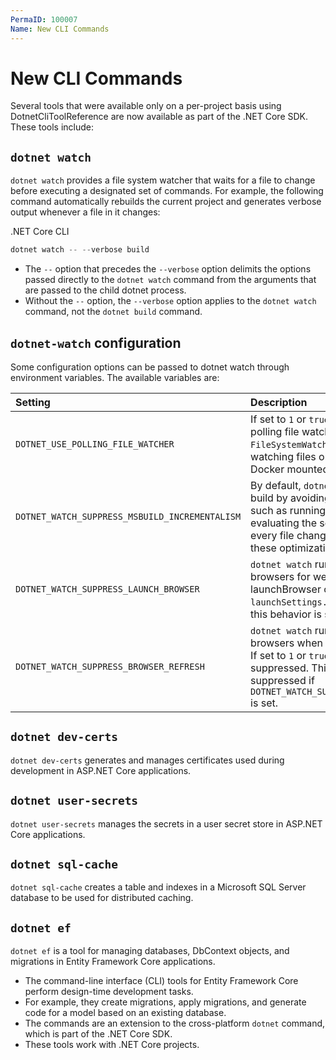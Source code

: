 ```yaml
---
PermaID: 100007
Name: New CLI Commands
---
```


# New CLI Commands

Several tools that were available only on a per-project basis using DotnetCliToolReference are now available as part of the .NET Core SDK. These tools include:

## `dotnet watch`

`dotnet watch` provides a file system watcher that waits for a file to change before executing a designated set of commands. For example, the following command automatically rebuilds the current project and generates verbose output whenever a file in it changes:

.NET Core CLI

```csharp
dotnet watch -- --verbose build
```

 - The `--` option that precedes the `--verbose` option delimits the options passed directly to the `dotnet watch` command from the arguments that are passed to the child dotnet process. 
 - Without the `--` option, the `--verbose` option applies to the `dotnet watch` command, not the `dotnet build` command.


## `dotnet-watch` configuration

Some configuration options can be passed to dotnet watch through environment variables. The available variables are:

| Setting               | Description                                                         |
|:----------------------|:--------------------------------------------------------------------|
| `DOTNET_USE_POLLING_FILE_WATCHER`       | If set to `1` or `true`, `dotnet watch` uses a polling file watcher instead of CoreFx's `FileSystemWatcher`. Used when watching files on network shares or Docker mounted volumes. |
| `DOTNET_WATCH_SUPPRESS_MSBUILD_INCREMENTALISM`   | By default, `dotnet watch` optimize the build by avoiding certain operations such as running restore or re-evaluating the set of watched files on every file change. If set to `1` or `true`, these optimizations are disabled. |
| `DOTNET_WATCH_SUPPRESS_LAUNCH_BROWSER`    | `dotnet watch` run attempts to launch browsers for web apps with launchBrowser configured in `launchSettings.json`. If set to `1` or `true`, this behavior is suppressed. |
| `DOTNET_WATCH_SUPPRESS_BROWSER_REFRESH`   | `dotnet watch` run attempts to refresh browsers when it detects file changes. If set to `1` or `true`, this behavior is suppressed. This behavior is also suppressed if `DOTNET_WATCH_SUPPRESS_LAUNCH_BROWSER` is set. |

## `dotnet dev-certs`

`dotnet dev-certs` generates and manages certificates used during development in ASP.NET Core applications.

## `dotnet user-secrets`

`dotnet user-secrets` manages the secrets in a user secret store in ASP.NET Core applications.

## `dotnet sql-cache`

`dotnet sql-cache` creates a table and indexes in a Microsoft SQL Server database to be used for distributed caching.

## `dotnet ef`

`dotnet ef` is a tool for managing databases, DbContext objects, and migrations in Entity Framework Core applications. 

 - The command-line interface (CLI) tools for Entity Framework Core perform design-time development tasks. 
 - For example, they create migrations, apply migrations, and generate code for a model based on an existing database. 
 - The commands are an extension to the cross-platform `dotnet` command, which is part of the .NET Core SDK. 
 - These tools work with .NET Core projects.

